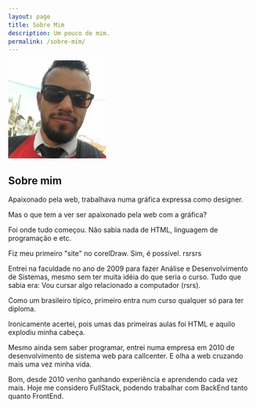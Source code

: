 ```yaml
---
layout: page
title: Sobre Mim
description: Um pouco de mim.
permalink: /sobre-mim/
---
```


<img itemprop="image" class="img-rounded" src="/assets/img/profile.PNG" alt="Douglas Porto">

## Sobre mim

Apaixonado pela web, trabalhava numa gráfica expressa como designer. 

Mas o que tem a ver ser apaixonado pela web com a gráfica?

Foi onde tudo começou. Não sabia nada de HTML, linguagem de programação e etc.

Fiz meu primeiro "site" no corelDraw. Sim, é possível. rsrsrs

Entrei na faculdade no ano de 2009 para fazer Análise e Desenvolvimento de Sistemas, mesmo sem ter muita idéia do que seria o curso. Tudo que sabia era: Vou cursar algo relacionado a computador (rsrs). 

Como um brasileiro típico, primeiro entra num curso qualquer só para ter diploma.

Ironicamente acertei, pois umas das primeiras aulas foi HTML e aquilo explodiu minha cabeça.

Mesmo ainda sem saber programar, entrei numa empresa em 2010 de desenvolvimento de sistema web para callcenter. E olha a web cruzando mais uma vez minha vida.

Bom, desde 2010 venho ganhando experiência e aprendendo cada vez mais.
Hoje me considero FullStack, podendo trabalhar com BackEnd tanto quanto FrontEnd.

